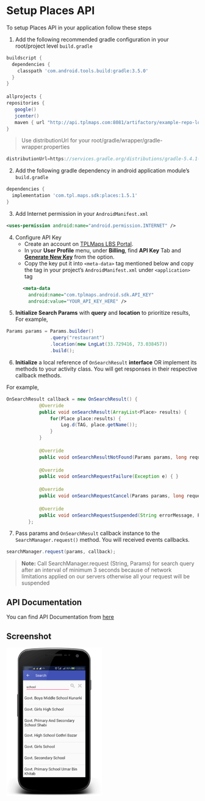 # Setup Places API
To setup Places API in your application follow these steps
1. Add the following recommended gradle configuration in your root/project level `build.gradle`

``` groovy
buildscript {
  dependencies {
    classpath 'com.android.tools.build:gradle:3.5.0'
  }
}

allprojects {
repositories {
   google()
   jcenter()
   maven { url "http://api.tplmaps.com:8081/artifactory/example-repo-local/" }
}
```
> Use distributionUrl for your root/gradle/wrapper/gradle-wrapper.properties
``` groovy
distributionUrl=https://services.gradle.org/distributions/gradle-5.4.1-all.zip
```
2. Add the following gradle dependency in android application module’s `build.gradle`
``` groovy
dependencies {
  implementation 'com.tpl.maps.sdk:places:1.5.1'
}
```
3. Add Internet permission in your `AndroidManifest.xml`
``` xml
<uses-permission android:name="android.permission.INTERNET" />
```
4. Configure API Key
      - Create an account on [TPLMaps LBS Portal](https://api.tplmaps.com/apiportal).
      - In your **User Profile** menu, under **Billing**, find **API Key** Tab and [**Generate New Key**](https://api.tplmaps.com/apiportal/#/app/billing/api-key-management) from the option.
      - Copy the key put it into `<meta-data>` tag mentioned below and copy the tag in your project’s `AndroidManifest.xml` under `<application>` tag
``` xml
      <meta-data
        android:name="com.tplmaps.android.sdk.API_KEY"
        android:value="YOUR_API_KEY_HERE" />
```
5.	**Initialize Search Params** with **query** and **location** to prioritize results,
For example,
``` java
Params params = Params.builder()
                .query("restaurant")
                .location(new LngLat(33.729416, 73.038457))
                .build();
```

6. **Initialize** a local reference of `OnSearchResult` **interface** OR implement its methods to your activity class. You will get responses in their respective callback methods.

  For example,
``` java
OnSearchResult callback = new OnSearchResult() {
            @Override
            public void onSearchResult(ArrayList<Place> results) {
                for(Place place:results) {
                    Log.d(TAG, place.getName());
                }
            }

            @Override
            public void onSearchResultNotFound(Params params, long requestTimeInMS) { }

            @Override
            public void onSearchRequestFailure(Exception e) { }

            @Override
            public void onSearchRequestCancel(Params params, long requestTimeInMS) { }

            @Override
            public void onSearchRequestSuspended(String errorMessage, Params params, long requestTimeInMS) { }
        };
```
7. Pass params and `OnSearchResult` callback instance to the `SearchManager.request()` method. You will received events callbacks.
``` java
searchManager.request(params, callback);
```
> **Note:** Call SearchManager.request (String, Params) for search query after an interval of minimum 3 seconds because of network limitations applied on our servers otherwise all your request will be suspended

## API Documentation
You can find API Documentation from [here](https://api.tplmaps.com/api-documentation/com/tplmaps/sdk/places/package-summary.html)
## Screenshot
<p float="left">
 <img src="documentation/Images/screenshots/Search.png" width="250" />
</p></br>




